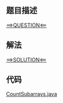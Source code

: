 ## 题目描述

[==>QUESTION<==](https://leetcode.cn/problems/count-subarrays-with-median-k/description/)

## 解法

[==>SOLUTION<==](https://leetcode.cn/problems/count-subarrays-with-median-k/solutions/2170462/tong-ji-zhong-wei-shu-wei-k-de-zi-shu-zu-ryix/)

## 代码

[CountSubarrays.java](https://github.com/Marshal7cc/leetcode-java/blob/master/src/prefixsum/CountSubarrays.java)


